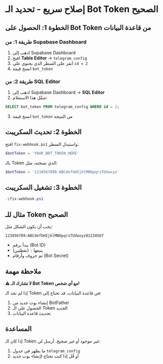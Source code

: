 # إصلاح سريع - تحديد الـ Bot Token الصحيح

## الخطوة 1: الحصول على Bot Token من قاعدة البيانات

### طريقة 1: من Supabase Dashboard
1. اذهب إلى Supabase Dashboard
2. افتح **Table Editor** → `telegram_config`
3. انقر على السطر الذي يحتوي على `id = 2`
4. انسخ قيمة `bot_token`

### طريقة 2: من SQL Editor
1. اذهب إلى Supabase Dashboard → **SQL Editor**
2. شغّل هذا الاستعلام:
```sql
SELECT bot_token FROM telegram_config WHERE id = 2;
```
3. انسخ قيمة `bot_token` من النتيجة

## الخطوة 2: تحديث السكريبت

افتح `fix-webhook.ps1` واستبدل السطر:
```powershell
$botToken = 'YOUR_BOT_TOKEN_HERE'
```

بالـ Token الذي نسخته، مثل:
```powershell
$botToken = '1234567890:ABCdefGHIjklMNOpqrsTUVwxyz'
```

## الخطوة 3: تشغيل السكريبت

```powershell
.\fix-webhook.ps1
```

## مثال للـ Token الصحيح

يجب أن يكون الشكل مثل:
```
123456789:ABCdefGHIjklMNOpqrsTUVwxyz01234567
```
- يبدأ برقم (Bot ID)
- يتبعها `:` (نقطتين)
- ثم حروف وأرقام (Bot Secret)

## ملاحظة مهمة

⚠️ **لا تشارك الـ Bot Token مع أي شخص!**

إذا لم تجد الـ Token في قاعدة البيانات، قد تحتاج إلى:
1. إنشاء بوت جديد من BotFather
2. الحصول على الـ Token الجديد
3. تحديث قاعدة البيانات

## المساعدة

إذا كان الـ Token غير موجود أو غير صحيح، أرسل لي:
1. ما يظهر في جدول `telegram_config`
2. أو قُل إذا كنت تحتاج لإنشاء بوت جديد
